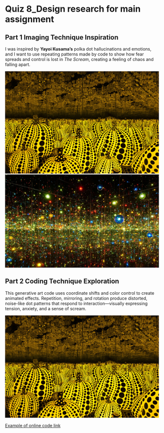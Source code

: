 # Quiz 8_Design research for main assignment
## Part 1 Imaging Technique Inspiration
I was inspired by **Yayoi Kusama’s** polka dot hallucinations and emotions, and I want to use repeating patterns made by code to show how fear spreads and control is lost in *The Scream*, creating a feeling of chaos and falling apart.

![An image of Yayoi Kusama’s polka dot](readmeImages/dot1.jpg)
![An image of Yayoi Kusama's Infinity Mirror Rooms](readmeImages/dot2.png)

## Part 2 Coding Technique Exploration
This generative art code uses coordinate shifts and color control to create animated effects. Repetition, mirroring, and rotation produce distorted, noise-like dot patterns that respond to interaction—visually expressing tension, anxiety, and a sense of scream.

![An image of _Toxic Secret_ by Zaron Chen](readmeImages/dot1.jpg)

[Example of online code link](https://openprocessing.org/sketch/1909817)